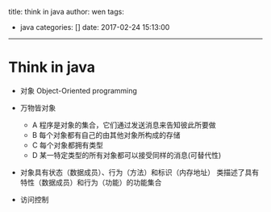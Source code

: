 title: think in java
author: wen
tags:
  - java
categories: []
date: 2017-02-24 15:13:00
---
# Think in java

* 对象 Object-Oriented programming
  
* 万物皆对象
   * A 程序是对象的集合，它们通过发送消息来告知彼此所要做
   * B 每个对象都有自己的由其他对象所构成的存储
   * C 每个对象都拥有类型
   * D 某一特定类型的所有对象都可以接受同样的消息(可替代性)

* 对象具有状态（数据成员）、行为（方法）和标识（内存地址）
  类描述了具有特性（数据成员）和行为（功能）的功能集合

* 访问控制 

